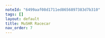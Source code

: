 ```yaml
---
noteId: "6499aaf08d1711ed8656897383d7b310"
tags: []
layout: default
title: MuSHR Racecar
nav_order: 7
---
```

